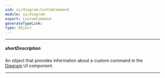 ```yaml
---
uid: ui/diagram:CustomCommand
module: ui/diagram
export: CustomCommand
generateTypeLink: 
type: Object
---
```

---
##### shortDescription
An object that provides information about a custom command in the [Diagram](/api-reference/10%20UI%20Components/dxDiagram '/Documentation/ApiReference/UI_Components/dxDiagram/') UI component.

---
